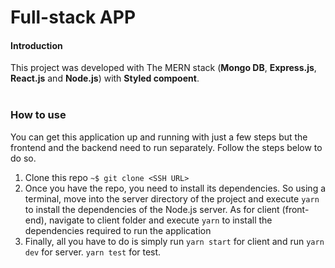 # Full-stack APP

#### Introduction

This project was developed with The MERN stack (**Mongo DB**, **Express.js**, **React.js** and **Node.js**) with **Styled compoent**.
<br/><br/>

### How to use

You can get this application up and running with just a few steps but the frontend and the backend need to run separately. Follow the steps below to do so.

1. Clone this repo `~$ git clone <SSH URL>`
2. Once you have the repo, you need to install its dependencies. So using a terminal, move into the server directory of the project and execute `yarn` to install the dependencies of the Node.js server. As for client (front-end), navigate to client folder and execute `yarn` to install the dependencies required to run the application
3. Finally, all you have to do is simply run `yarn start` for client and run `yarn dev` for server. `yarn test` for test.
